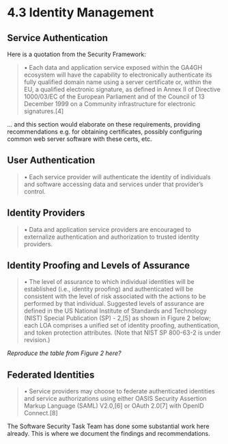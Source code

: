 # 4.3 Identity Management #

## Service Authentication ##

Here is a quotation from the Security Framework:

> • Each data and application service exposed within the GA4GH ecosystem will have the capability to electronically authenticate its fully qualified domain name using a server certificate or, within the EU, a qualified electronic signature, as defined in Annex II of Directive 1000/03/EC of the European Parliament and of the Council of 13 December 1999 on a Community infrastructure for electronic signatures.[4]

... and this section would elaborate on these requirements, providing recommendations e.g. for obtaining certificates, possibly configuring common web server software with these certs, etc.


## User Authentication ##
> • Each service provider will authenticate the identity of individuals and software accessing data and services under that provider’s control.


## Identity Providers ##
> • Data and application service providers are encouraged to externalize authentication and authorization to trusted identity providers.


## Identity Proofing and Levels of Assurance ##

> • The level of assurance to which individual identities will be established (i.e., identity proofing) and authenticated will be consistent with the level of risk associated with the actions to be performed by that individual. Suggested levels of assurance are defined in the US National Institute of Standards and Technology (NIST) Special Publication (SP) - 2,[5] as shown in Figure 2 below; each LOA comprises a unified set of identity proofing, authentication, and token protection attributes. (Note that NIST SP 800-63-2 is under revision.)

*Reproduce the table from Figure 2 here?*

## Federated Identities ##

> • Service providers may choose to federate authenticated identities and service authorizations using either OASIS Security Assertion Markup Language (SAML) V2.0,[6] or OAuth 2.0[7] with OpenID Connect.[8]

The Software Security Task Team has done some substantial work here already. This is where we document the findings and recommendations.
